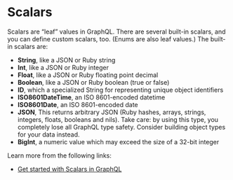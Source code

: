 # Scalars

Scalars are “leaf” values in GraphQL. There are several built-in scalars, and you can define custom scalars, too. (Enums are also leaf values.) The built-in scalars are:

- **String**, like a JSON or Ruby string
- **Int**, like a JSON or Ruby integer
- **Float**, like a JSON or Ruby floating point decimal
- **Boolean**, like a JSON or Ruby boolean (true or false)
- **ID**, which a specialized String for representing unique object identifiers
- **ISO8601DateTime**, an ISO 8601-encoded datetime
- **ISO8601Date**, an ISO 8601-encoded date
- **JSON**, This returns arbitrary JSON (Ruby hashes, arrays, strings, integers, floats, booleans and nils). Take care: by using this type, you completely lose all GraphQL type safety. Consider building object types for your data instead.
- **BigInt**, a numeric value which may exceed the size of a 32-bit integer

Learn more from the following links:

- [Get started with Scalars in GraphQL](https://graphql.org/learn/schema/#scalar-types)
